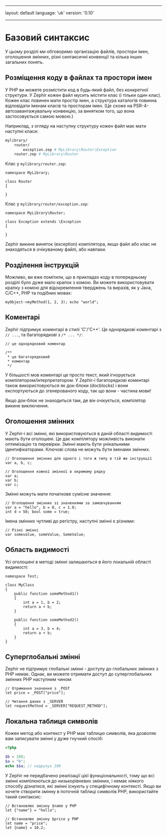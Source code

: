 * * *

layout: default language: 'uk' version: '0.10'

* * *

# Базовий синтаксис

У цьому розділі ми обговоримо організацію файлів, простори імен, оголошення змінних, різні синтаксичні конвенції та кілька інших загальних понять.

<a name='organizing-code-in-files-and-namespaces'></a>

## Розміщення коду в файлах та простори імен

У PHP ви можете розмістити код в будь-який файл, без конкретної структури. У Zephir кожен файл мусить містити клас (і тільки один клас). Кожен клас повинен мати простір імен, а структура каталогів повинна відповідати іменам класів та просторам імен. (Це схоже на PSR-4-автозавантажувальну конвенцію, за винятком того, що вона застосовується самою мовою.)

Наприклад, з огляду на наступну структуру кожен файл має мати наступні класи:

```bash
mylibrary/
    router/
        exception.zep # MyLibrary\Router\Exception
    router.zep # MyLibrary\Router
```

Клас у `mylibrary/router.zep`:

```zephir
namespace MyLibrary;

class Router
{

}
```

Клас у `mylibrary/router/exception.zep`:

```zephir
namespace MyLibrary\Router;

class Exception extends \Exception
{

}
```

Zephir викине виняток (exception) компілятора, якщо файл або клас не знаходяться в очікуваному файлі, або навпаки.

<a name='instruction-separation'></a>

## Розділення інструкцій

Можливо, ви вже помітили, що в прикладах коду в попередньому розділі було дуже мало крапок з комою. Ви можете використовувати крапку з комою для відокремлення тверджень та виразів, як у Java, C/C++, PHP та подібних мовах:

```zephir
myObject->myMethod(1, 2, 3); echo "world";
```

<a name='comments'></a>

## Коментарі

Zephir підтримує коментарі в стилі 'C'/'C++'. Це однорядкові коментарі з `// ...`, та багаторядкові з `/* ... */`:

```zephir
// це однорядковий коментар

/**
 * це багаторядковий
 * коментар
 */
```

У більшості мов коментарі це просто текст, який ігнорується компілятором/інтерпретатором. У Zephir-і багаторядкові коментарі також використовуються як док-блоки (docblocks) і вони експортуються до згенерованого коду, так що вони - частина мови!

Якщо док-блок не знаходиться там, де він очікується, компілятор викине виключення.

<a name='variable-declarations'></a>

## Оголошення змінних

У Zephir-і всі змінні, які використовуються в даній області видимості мають бути оголошені. Це дає компілятору можливість виконати оптимізацію та перевірки. Змінні мають бути унікальними ідентифікаторами. Ключові слова не можуть бути іменами змінних.

```zephir
// Оголошення змінних для одного і того ж типу в тій же інструкції
var a, b, c;

// Оголошення кожної змінної в окремому рядку
var a;
var b;
var c;
```

Змінні можуть мати початкове сумісне значення:

```zephir
// Оголошення змінних зі значеннями за замовчуванням
var a = "hello", b = 0, c = 1.0;
int d = 50; bool some = true;
```

Імена змінних чутливі до регістру, наступні змінні є різними:

```zephir
// Різні змінні
var somevalue, someValue, SomeValue;
```

<a name='variable-scope'></a>

## Область видимості

Усі оголошені в методі змінні залишаються в його локальній області видимості:

```zephir
namespace Test;

class MyClass
{
    public function someMethod1()
    {
        int a = 1, b = 2;
        return a + b;
    }

    public function someMethod2()
    {
        int a = 3, b = 4;
        return a + b;
    }
}
```

<a name='super-global'></a>

## Суперглобальні змінні

Zephir не підтримує глобальні змінні - доступу до глобальних змінних з PHP немає. Однак, ви можете отримати доступ до суперглобальних змінних PHP наступним чином:

```zephir
// Отримання значення з _POST
let price = _POST["price"];

// Читання даних з _SERVER
let requestMethod = _SERVER["REQUEST_METHOD"];
```

<a name='local-symbol-table'></a>

## Локальна таблиця символів

Кожен метод або контекст у PHP має таблицю символів, яка дозволяє вам записувати змінні у дуже гнучкий спосіб:

```php
<?php

$b = 100;
$a = "b";
echo $$a; // надрукує 100
```

У Zephir не передбачено реалізації цієї функціональності, тому що всі змінні компілюються до низькорівневих змінних, і немає ніякого способу дізнатися, які змінні існують у специфічному контексті. Якщо ви хочете створити змінну в поточній таблиці символів PHP, використайте такий синтаксис:

```zephir
// Встановлює змінну $name у PHP
let {"name"} = "hello";

// Встановлює змінну $price у PHP
let name = "price";
let {name} = 10.2;
```